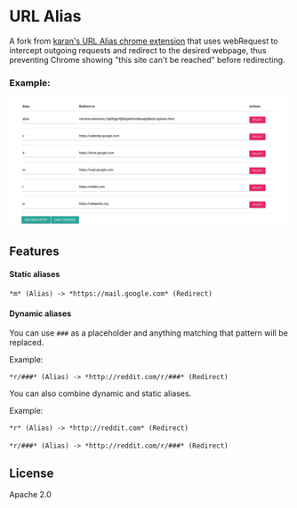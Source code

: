 # URL Alias


A fork from [karan's URL Alias chrome extension](https://github.com/karan/chrome-url-alias) that uses webRequest to intercept outgoing requests and redirect to the desired webpage, thus preventing Chrome showing "this site can't be reached" before redirecting.

### Example:

![](example.png)

## Features

#### Static aliases

```
*m* (Alias) -> *https://mail.google.com* (Redirect)
```

#### Dynamic aliases
You can use `###` as a placeholder and anything matching that pattern will be replaced.

Example:
```
*r/###* (Alias) -> *http://reddit.com/r/###* (Redirect)
```
You can also combine dynamic and static aliases.

Example:
```
*r* (Alias) -> *http://reddit.com* (Redirect)

*r/###* (Alias) -> *http://reddit.com/r/###* (Redirect)
```
## License

Apache 2.0
